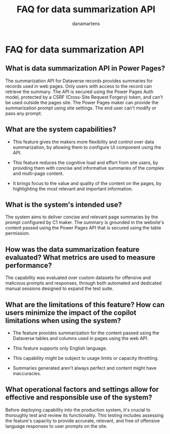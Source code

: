 ﻿---
title: FAQ for data summarization API
description: "Look up frequently asked questions (FAQ) for the data summarization API of Microsoft Power Pages."
author: danamartens
ms.topic: conceptual
ms.date: 09/05/2024
ms.author: dmartens
ms.reviewer: dmartens
ms.collection:
 - bap-ai-copilot
contributors:
    - dmartens
    - tapanm
---

# FAQ for data summarization API

## What is data summarization API in Power Pages?

The summarization API for Dataverse records provides summaries for records used in web pages. Only users with access to the record can retrieve the summary. The API is secured using the Power Pages Auth model, protected by a CSRF (Cross-Site Request Forgery) token, and can't be used outside the pages site. The Power Pages maker can provide the summarization prompt using site settings. The end user can't modify or pass any prompt.

## What are the system capabilities?

- This feature gives the makers more flexibility and control over data summarization, by allowing them to configure UI component using the API.

- This feature reduces the cognitive load and effort from site users, by providing them with concise and informative summaries of the complex and multi-page content.

- It brings focus to the value and quality of the content on the pages, by highlighting the most relevant and important information.

## What is the system's intended use?

The system aims to deliver concise and relevant page summaries by the prompt configured by C1 maker. The summary is grounded in the website's content passed using the Power Pages API that is secured using the table permission.

## How was the data summarization feature evaluated? What metrics are used to measure performance?

The capability was evaluated over custom datasets for offensive and malicious prompts and responses, through both automated and dedicated manual sessions designed to expand the test suite.

## What are the limitations of this feature? How can users minimize the impact of the copilot limitations when using the system?

- The feature provides summarization for the content passed using the Dataverse tables and columns used in pages using the web API.

- This feature supports only English language.

- This capability might be subject to usage limits or capacity throttling.

- Summaries generated aren't always perfect and content might have inaccuracies.

## What operational factors and settings allow for effective and responsible use of the system?

Before deploying capability into the production system, it's crucial to thoroughly test and review its functionality. This testing includes assessing the feature's capacity to provide accurate, relevant, and free of offensive language responses to user prompts on the site.
